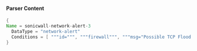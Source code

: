 #### Parser Content
```Java
{
Name = sonicwall-network-alert-3
  DataType = "network-alert"
  Conditions = [ """id=""", """firewall""", """msg="Possible TCP Flood on IF""" ]
}
```